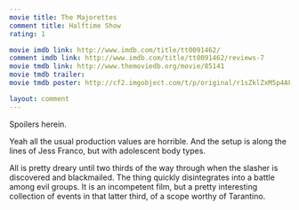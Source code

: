 ```yaml
---
movie title: The Majorettes
comment title: Halftime Show
rating: 1

movie imdb link: http://www.imdb.com/title/tt0091462/
comment imdb link: http://www.imdb.com/title/tt0091462/reviews-7
movie tmdb link: http://www.themoviedb.org/movie/85141
movie tmdb trailer: 
movie tmdb poster: http://cf2.imgobject.com/t/p/original/r1sZklZxM5p4AFjsMljZUOk2AXB.jpg

layout: comment
---
```


Spoilers herein.

Yeah all the usual production values are horrible. And the setup is along the lines of Jess Franco, but with adolescent body types. 

All is pretty dreary until two thirds of the way through when the slasher is discovered and blackmailed. The thing quickly disintegrates into a battle among evil groups. It is an incompetent film, but a pretty interesting collection of events in that latter third, of a scope worthy of Tarantino.